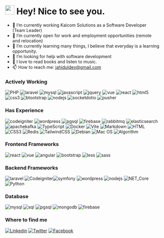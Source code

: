 <h1><img src="https://emojis.slackmojis.com/emojis/images/1531849430/4246/blob-sunglasses.gif?1531849430" width="30"/> Hey! Nice to see you.</h1>

- 🔭 I’m currently working Kaicom Solutions as a Software Developer (Team Leader)
- 👯 I’m currently open for work and employment opportunities (remote and relocation)
- 🌱 I’m currently learning many things, I believe that everyday is a learning opportunity.
- 🤔 I’m looking for help with software development
- 💬 I love to read books and listen to music.
- 📫 How to reach me: jahiduldev@gmail.com

### Actively Working 
![PHP](https://img.shields.io/badge/php-black?logo=php&style=for-the-badge) ![laravel](https://img.shields.io/badge/laravel-black?logo=laravel&style=for-the-badge) ![mysql](https://img.shields.io/badge/mysql-black?logo=mysql&style=for-the-badge) ![javascript](https://img.shields.io/badge/javascript-black?logo=javascript&style=for-the-badge) ![jquery](https://img.shields.io/badge/jquery-black?logo=jquery&style=for-the-badge) ![vue](https://img.shields.io/badge/vue-black?logo=vue&style=for-the-badge) ![react](https://img.shields.io/badge/react-black?logo=react&style=for-the-badge) ![html5](https://img.shields.io/badge/html5-black?logo=html5&style=for-the-badge) ![css3](https://img.shields.io/badge/css3-black?logo=css3&style=for-the-badge) ![btootstrap](https://img.shields.io/badge/bootstrap-black?logo=bootstrap&style=for-the-badge) ![nodejs](https://img.shields.io/badge/nodejs-black?logo=nodejs&style=for-the-badge) ![socketdotio](https://img.shields.io/badge/Socket.IO-black?logo=socketdotio&style=for-the-badge) ![pusher](https://img.shields.io/badge/Pusher-black?logo=pusher&style=for-the-badge)



### Has Experience
![codeigniter](https://img.shields.io/badge/codeigniter-black?logo=codeigniter&style=for-the-badge) ![wordpress](https://img.shields.io/badge/wordpress-black?logo=wordpress&style=for-the-badge) ![pgsql](https://img.shields.io/badge/postgresql-black?logo=postgresql&style=for-the-badge) ![firebase](https://img.shields.io/badge/firebase-black?logo=firebase&style=for-the-badge) ![rabbitmq](https://img.shields.io/badge/RabbitMQ-black?logo=rabbitmq&style=for-the-badge) ![elasticsearch](https://img.shields.io/badge/Elasticsearch-black?logo=elasticsearch&style=for-the-badge) ![apachekafka](https://img.shields.io/badge/Apache_Kafka-black?logo=apachekafka&style=for-the-badge) ![TypeScript](https://img.shields.io/badge/TypeScript-black?logo=typescript&style=for-the-badge) ![Docker](https://img.shields.io/badge/Docker-black?logo=docker&style=for-the-badge) ![Vite](https://img.shields.io/badge/Vite-black?logo=vite&style=for-the-badge) ![Markdown](https://img.shields.io/badge/Markdown-black?logo=markdown&style=for-the-badge) ![HTML](https://img.shields.io/badge/HTML-black?logo=html5&style=for-the-badge) ![CSS3](https://img.shields.io/badge/CSS-black?logo=css3&style=for-the-badge) ![Redis](https://img.shields.io/badge/Redis-black?logo=redis&style=for-the-badge)
![TailwindCSS](https://img.shields.io/badge/Tailwind_CSS-black?logo=tailwindcss&style=for-the-badge) ![Debian](https://img.shields.io/badge/Debian-black?logo=debian&style=for-the-badge) ![Mac OS](https://img.shields.io/badge/macOS-black?logo=apple&style=for-the-badge) ![Algorithm](https://img.shields.io/badge/Algorithm_%26_Data_Structures-black?style=for-the-badge)


### Frontend Frameworks
![react](https://img.shields.io/badge/react-black?logo=react&style=for-the-badge) ![vue](https://img.shields.io/badge/vuejs-black?logo=vuejs&style=for-the-badge) ![angular](https://img.shields.io/badge/Angular-black?logo=angular&style=for-the-badge) ![bootstrap](https://img.shields.io/badge/bootstrap-black?logo=bootstrap&style=for-the-badge) ![less](https://img.shields.io/badge/less-black?logo=less&style=for-the-badge) ![sass](https://img.shields.io/badge/sass-black?logo=sass&style=for-the-badge) 

### Backend Frameworks
![laravel](https://img.shields.io/badge/laravel-black?logo=laravel&style=for-the-badge) ![Codeigniter](https://img.shields.io/badge/codeigniter-black?logo=codeigniter&style=for-the-badge)![symfony](https://img.shields.io/badge/Symfony-black?logo=symfony&style=for-the-badge) ![wordpress](https://img.shields.io/badge/WordPress-black?logo=wordpress&style=for-the-badge) ![nodejs](https://img.shields.io/badge/nodejs-black?logo=nodejs&style=for-the-badge) ![NET_Core](https://img.shields.io/badge/.NET_Core-black?logo=.net&style=for-the-badge) ![Python](https://img.shields.io/badge/Python-black?logo=python&style=for-the-badge) 

### Database
![mysql](https://img.shields.io/badge/mysql-black?logo=mysql&style=for-the-badge) ![sql](https://img.shields.io/badge/SQL-black?logo=sql&style=for-the-badge) ![pgsql](https://img.shields.io/badge/postgresql-black?logo=postgresql&style=for-the-badge) ![mongodb](https://img.shields.io/badge/MongoDB_Core-black?logo=mongodb&style=for-the-badge)
 ![firebase](https://img.shields.io/badge/firebase-black?logo=firebase&style=for-the-badge)  
### Where to find me

[![Linkedin](https://img.shields.io/badge/LinkedIn-0077B5?style=flat-square&logo=linkedin&logoColor=white)](https://www.linkedin.com/in/jahiduldev/) 
[![Twitter](https://img.shields.io/badge/Twitter-1DA1F2?style=flat-square&logo=twitter&logoColor=white)](#)
[![Facebook](https://img.shields.io/badge/Facebook-1877F2?style=flat-square&logo=facebook&logoColor=white)](#)





























